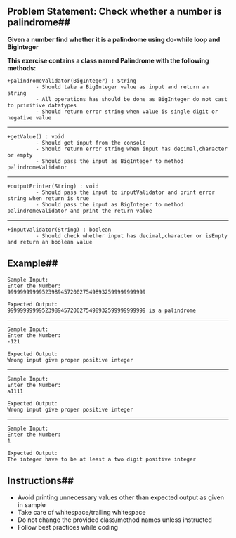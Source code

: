 ## Problem Statement: Check whether a number is palindrome##

**Given a number find whether it is a palindrome using do-while loop and BigInteger**

**This exercise contains a class named Palindrome with the following methods:**

    +palindromeValidator(BigInteger) : String  
             - Should take a BigInteger value as input and return an string
             - All operations has should be done as BigInteger do not cast to primitive datatypes
             - Should return error string when value is single digit or negative value
--------------------------------------------------------
    +getValue() : void
             - Should get input from the console
             - Should return error string when input has decimal,character or empty
             - Should pass the input as BigInteger to method palindromeValidator   
--------------------------------------------------------
    +outputPrinter(String) : void
             - Should pass the input to inputValidator and print error string when return is true
             - Should pass the input as BigInteger to method palindromeValidator and print the return value       
--------------------------------------------------------
    +inputValidator(String) : boolean
             - Should check whether input has decimal,character or isEmpty and return an boolean value


## Example##
    Sample Input:
    Enter the Number:
    99999999999523989457200275498932599999999999
    
    Expected Output:
    99999999999523989457200275498932599999999999 is a palindrome
--------------------------------------------------------
    Sample Input:
    Enter the Number:
    -121
    
    Expected Output:
    Wrong input give proper positive integer
--------------------------------------------------------
    Sample Input:
    Enter the Number:
    a1111
    
    Expected Output:
    Wrong input give proper positive integer
--------------------------------------------------------
    Sample Input:
    Enter the Number:
    1
    
    Expected Output:
    The integer have to be at least a two digit positive integer

## Instructions##

- Avoid printing unnecessary values other than expected output as given in sample
- Take care of whitespace/trailing whitespace
- Do not change the provided class/method names unless instructed
- Follow best practices while coding
